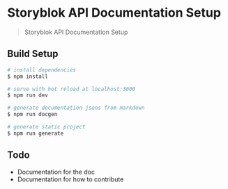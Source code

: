 # Storyblok API Documentation Setup

> Storyblok API Documentation Setup

## Build Setup

``` bash
# install dependencies
$ npm install

# serve with hot reload at localhost:3000
$ npm run dev

# generate documentation jsons from markdown
$ npm run docgen

# generate static project
$ npm run generate
```

## Todo

- Documentation for the doc
- Documentation for how to contribute 